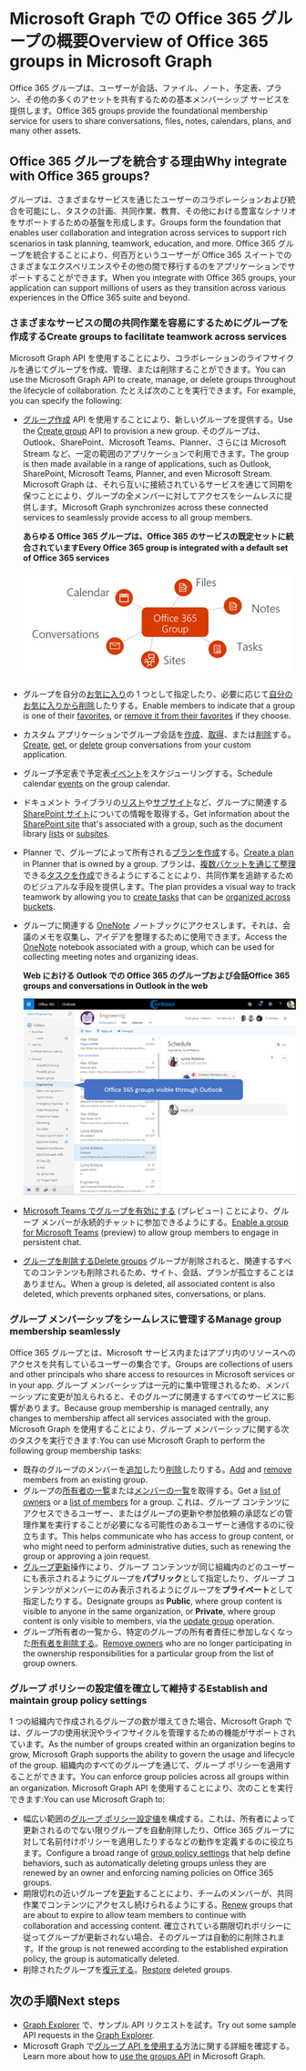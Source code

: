 # <a name="overview-of-office-365-groups-in-microsoft-graph"></a><span data-ttu-id="6ec65-101">Microsoft Graph での Office 365 グループの概要</span><span class="sxs-lookup"><span data-stu-id="6ec65-101">Overview of Office 365 groups in Microsoft Graph</span></span>

<span data-ttu-id="6ec65-102">Office 365 グループは、ユーザーが会話、ファイル、ノート、予定表、プラン、その他の多くのアセットを共有するための基本メンバーシップ サービスを提供します。</span><span class="sxs-lookup"><span data-stu-id="6ec65-102">Office 365 groups provide the foundational membership service for users to share conversations, files, notes, calendars, plans, and many other assets.</span></span> 

## <a name="why-integrate-with-office-365-groups"></a><span data-ttu-id="6ec65-103">Office 365 グループを統合する理由</span><span class="sxs-lookup"><span data-stu-id="6ec65-103">Why integrate with Office 365 groups?</span></span>   

<span data-ttu-id="6ec65-104">グループは、さまざまなサービスを通じたユーザーのコラボレーションおよび統合を可能にし、タスクの計画、共同作業、教育、その他における豊富なシナリオをサポートするための基盤を形成します。</span><span class="sxs-lookup"><span data-stu-id="6ec65-104">Groups form the foundation that enables user collaboration and integration across services to support rich scenarios in task planning, teamwork, education, and more.</span></span> <span data-ttu-id="6ec65-105">Office 365 グループを統合することにより、何百万というユーザーが Office 365 スイートでのさまざまなエクスペリエンスやその他の間で移行するのをアプリケーションでサポートすることができます。</span><span class="sxs-lookup"><span data-stu-id="6ec65-105">When you integrate with Office 365 groups, your application can support millions of users as they transition across various experiences in the Office 365 suite and beyond.</span></span>  
 
### <a name="create-groups-to-facilitate-teamwork-across-services"></a><span data-ttu-id="6ec65-106">さまざまなサービスの間の共同作業を容易にするためにグループを作成する</span><span class="sxs-lookup"><span data-stu-id="6ec65-106">Create groups to facilitate teamwork across services</span></span> 
 
<span data-ttu-id="6ec65-107">Microsoft Graph API を使用することにより、コラボレーションのライフサイクルを通じてグループを作成、管理、または削除することができます。</span><span class="sxs-lookup"><span data-stu-id="6ec65-107">You can use the Microsoft Graph API to create, manage, or delete groups throughout the lifecycle of collaboration.</span></span> <span data-ttu-id="6ec65-108">たとえば次のことを実行できます。</span><span class="sxs-lookup"><span data-stu-id="6ec65-108">For example, you can specify the following:</span></span>  
 
- <span data-ttu-id="6ec65-109">[グループ作成](../api-reference/v1.0/api/group_post_groups.md) API を使用することにより、新しいグループを提供する。</span><span class="sxs-lookup"><span data-stu-id="6ec65-109">Use the [Create group](../api-reference/v1.0/api/group_post_groups.md) API to provision a new group.</span></span> <span data-ttu-id="6ec65-110">そのグループは、Outlook、SharePoint、Microsoft Teams、Planner、さらには Microsoft Stream など、一定の範囲のアプリケーションで利用できます。</span><span class="sxs-lookup"><span data-stu-id="6ec65-110">The group is then made available in a range of applications, such as Outlook, SharePoint, Microsoft Teams, Planner, and even Microsoft Stream.</span></span> <span data-ttu-id="6ec65-111">Microsoft Graph は、それら互いに接続されているサービスを通じて同期を保つことにより、グループの全メンバーに対してアクセスをシームレスに提供します。</span><span class="sxs-lookup"><span data-stu-id="6ec65-111">Microsoft Graph synchronizes across these connected services to seamlessly provide access to all group members.</span></span>  
 
    <span data-ttu-id="6ec65-112">**あらゆる Office 365 グループは、Office 365 のサービスの既定セットに統合されています**</span><span class="sxs-lookup"><span data-stu-id="6ec65-112">**Every Office 365 group is integrated with a default set of Office 365 services**</span></span>

    ![Office 365 グループのファイル、メモ、タスク、サイト、会話、および予定表との統合を示す図](images/office365-groups-concept-overview-related-services-infographic.png)  

- <span data-ttu-id="6ec65-114">グループを自分の[お気に入り](../api-reference/v1.0/api/group_addfavorite.md)の 1 つとして指定したり、必要に応じて[自分のお気に入りから削除](../api-reference/v1.0/api/group_removefavorite.md)したりする。</span><span class="sxs-lookup"><span data-stu-id="6ec65-114">Enable members to indicate that a group is one of their [favorites](../api-reference/v1.0/api/group_addfavorite.md), or [remove it from their favorites](../api-reference/v1.0/api/group_removefavorite.md) if they choose.</span></span> 
- <span data-ttu-id="6ec65-115">カスタム アプリケーションでグループ会話を[作成](../api-reference/v1.0/api/group_post_conversations.md)、[取得](../api-reference/v1.0/api/group_get_conversation.md)、または[削除](../api-reference/v1.0/api/group_delete_conversation.md)する。</span><span class="sxs-lookup"><span data-stu-id="6ec65-115">[Create](../api-reference/v1.0/api/group_post_conversations.md), [get](../api-reference/v1.0/api/group_get_conversation.md), or [delete](../api-reference/v1.0/api/group_delete_conversation.md) group conversations from your custom application.</span></span> 
- <span data-ttu-id="6ec65-116">グループ予定表で予定表[イベント](../api-reference/v1.0/resources/event.md)をスケジューリングする。</span><span class="sxs-lookup"><span data-stu-id="6ec65-116">Schedule calendar [events](../api-reference/v1.0/resources/event.md) on the group calendar.</span></span> 
- <span data-ttu-id="6ec65-117">ドキュメント ライブラリの[リスト](../api-reference/v1.0/api/list_list.md)や[サブサイト](../api-reference/v1.0/api/site_list_subsites.md)など、グループに関連する [SharePoint サイト](../api-reference/v1.0/resources/site.md)についての情報を取得する。</span><span class="sxs-lookup"><span data-stu-id="6ec65-117">Get information about the [SharePoint site](../api-reference/v1.0/resources/site.md) that's associated with a group, such as the document library [lists](../api-reference/v1.0/api/list_list.md) or [subsites](../api-reference/v1.0/api/site_list_subsites.md).</span></span> 
- <span data-ttu-id="6ec65-118">Planner で、グループによって所有される[プランを作成](../api-reference/v1.0/api/planner_post_buckets.md)する。</span><span class="sxs-lookup"><span data-stu-id="6ec65-118">[Create a plan](../api-reference/v1.0/api/planner_post_buckets.md) in Planner that is owned by a group.</span></span> <span data-ttu-id="6ec65-119">プランは、[複数バケットを通じて整理](../api-reference/v1.0/api/planner_post_buckets.md)できる[タスクを作成](../api-reference/v1.0/api/planner_post_tasks.md)できるようにすることにより、共同作業を追跡するためのビジュアルな手段を提供します。</span><span class="sxs-lookup"><span data-stu-id="6ec65-119">The plan provides a visual way to track teamwork by allowing you to [create tasks](../api-reference/v1.0/api/planner_post_tasks.md) that can be [organized across buckets](../api-reference/v1.0/api/planner_post_buckets.md).</span></span> 
- <span data-ttu-id="6ec65-120">グループに関連する [OneNote](../api-reference/v1.0/resources/onenote.md) ノートブックにアクセスします。それは、会議のメモを収集し、アイデアを整理するために使用できます。</span><span class="sxs-lookup"><span data-stu-id="6ec65-120">Access the [OneNote](../api-reference/v1.0/resources/onenote.md) notebook associated with a group, which can be used for collecting meeting notes and organizing ideas.</span></span> 
  
    <span data-ttu-id="6ec65-121">**Web における Outlook での Office 365 のグループおよび会話**</span><span class="sxs-lookup"><span data-stu-id="6ec65-121">**Office 365 groups and conversations in Outlook in the web**</span></span>

    ![Outlook on the web で Groups フォルダーにグループのリストが示されているスクリーンショット](images/office365-groups-concept-overview-groups-in-outlook.png) 

- <span data-ttu-id="6ec65-123">[Microsoft Teams でグループを有効にする](../api-reference/beta/api/team_put_teams.md) (プレビュー) ことにより、グループ メンバーが永続的チャットに参加できるようにする。</span><span class="sxs-lookup"><span data-stu-id="6ec65-123">[Enable a group for Microsoft Teams](../api-reference/beta/api/team_put_teams.md) (preview) to allow group members to engage in persistent chat.</span></span>  
- [<span data-ttu-id="6ec65-124">グループを削除する</span><span class="sxs-lookup"><span data-stu-id="6ec65-124">Delete groups</span></span>](../api-reference/v1.0/api/group_delete.md) <span data-ttu-id="6ec65-125">グループが削除されると、関連するすべてのコンテンツも削除されるため、サイト、会話、プランが孤立することはありません。</span><span class="sxs-lookup"><span data-stu-id="6ec65-125">When a group is deleted, all associated content is also deleted, which prevents orphaned sites, conversations, or plans.</span></span> 
 
### <a name="manage-group-membership-seamlessly"></a><span data-ttu-id="6ec65-126">グループ メンバーシップをシームレスに管理する</span><span class="sxs-lookup"><span data-stu-id="6ec65-126">Manage group membership seamlessly</span></span> 
 
<span data-ttu-id="6ec65-127">Office 365 グループとは、Microsoft サービス内またはアプリ内のリソースへのアクセスを共有しているユーザーの集合です。</span><span class="sxs-lookup"><span data-stu-id="6ec65-127">Groups are collections of users and other principals who share access to resources in Microsoft services or in your app.</span></span> <span data-ttu-id="6ec65-128">グループ メンバーシップは一元的に集中管理されるため、メンバーシップに変更が加えられると、そのグループに関連するすべてのサービスに影響があります。</span><span class="sxs-lookup"><span data-stu-id="6ec65-128">Because group membership is managed centrally, any changes to membership affect all services associated with the group.</span></span> <span data-ttu-id="6ec65-129">Microsoft Graph を使用することにより、グループ メンバーシップに関する次のタスクを実行できます:</span><span class="sxs-lookup"><span data-stu-id="6ec65-129">You can use Microsoft Graph to perform the following group membership tasks:</span></span>
 
- <span data-ttu-id="6ec65-130">既存のグループのメンバーを[追加](../api-reference/v1.0/api/group_post_members.md)したり[削除](../api-reference/v1.0/api/group_delete_members.md)したりする。</span><span class="sxs-lookup"><span data-stu-id="6ec65-130">[Add](../api-reference/v1.0/api/group_post_members.md) and [remove](../api-reference/v1.0/api/group_delete_members.md) members from an existing group.</span></span> 
- <span data-ttu-id="6ec65-131">グループの[所有者の一覧](../api-reference/v1.0/api/group_list_owners.md)または[メンバーの一覧](../api-reference/v1.0/api/group_list_members.md)を取得する。</span><span class="sxs-lookup"><span data-stu-id="6ec65-131">Get a [list of owners](../api-reference/v1.0/api/group_list_owners.md) or a [list of members](../api-reference/v1.0/api/group_list_members.md) for a group.</span></span> <span data-ttu-id="6ec65-132">これは、グループ コンテンツにアクセスできるユーザー、またはグループの更新や参加依頼の承認などの管理作業を実行することが必要になる可能性のあるユーザーと通信するのに役立ちます。</span><span class="sxs-lookup"><span data-stu-id="6ec65-132">This helps communicate who has access to group content, or who might need to perform administrative duties, such as renewing the group or approving a join request.</span></span> 
- <span data-ttu-id="6ec65-133">[グループ更新](../api-reference/v1.0/api/group_update.md)操作により、グループ コンテンツが同じ組織内のどのユーザーにも表示されるようにグループを**パブリック**として指定したり、グループ コンテンツがメンバーにのみ表示されるようにグループを**プライベート**として指定したりする。</span><span class="sxs-lookup"><span data-stu-id="6ec65-133">Designate groups as **Public**, where group content is visible to anyone in the same organization, or **Private**, where group content is only visible to members, via the [update group](../api-reference/v1.0/api/group_update.md) operation.</span></span> 
- <span data-ttu-id="6ec65-134">グループ所有者の一覧から、特定のグループの所有者責任に参加しなくなった[所有者を削除する](../api-reference/v1.0/api/group_delete_owners.md)。</span><span class="sxs-lookup"><span data-stu-id="6ec65-134">[Remove owners](../api-reference/v1.0/api/group_delete_owners.md) who are no longer participating in the ownership responsibilities for a particular group from the list of group owners.</span></span> 
 
### <a name="establish-and-maintain-group-policy-settings"></a><span data-ttu-id="6ec65-135">グループ ポリシーの設定値を確立して維持する</span><span class="sxs-lookup"><span data-stu-id="6ec65-135">Establish and maintain group policy settings</span></span> 
 
<span data-ttu-id="6ec65-136">1 つの組織内で作成されるグループの数が増えてきた場合、Microsoft Graph では、グループの使用状況やライフサイクルを管理するための機能がサポートされています。</span><span class="sxs-lookup"><span data-stu-id="6ec65-136">As the number of groups created within an organization begins to grow, Microsoft Graph supports the ability to govern the usage and lifecycle of the group.</span></span> <span data-ttu-id="6ec65-137">組織内のすべてのグループを通じて、グループ ポリシーを適用することができます。</span><span class="sxs-lookup"><span data-stu-id="6ec65-137">You can enforce group policies across all groups within an organization.</span></span> <span data-ttu-id="6ec65-138">Microsoft Graph API を使用することにより、次のことを実行できます:</span><span class="sxs-lookup"><span data-stu-id="6ec65-138">You can use Microsoft Graph to:</span></span>

- <span data-ttu-id="6ec65-139">幅広い範囲の[グループ ポリシー設定値](../api-reference/v1.0/resources/groupsetting.md)を構成する。これは、所有者によって更新されるのでない限りグループを自動削除したり、Office 365 グループに対して名前付けポリシーを適用したりするなどの動作を定義するのに役立ちます。</span><span class="sxs-lookup"><span data-stu-id="6ec65-139">Configure a broad range of [group policy settings](../api-reference/v1.0/resources/groupsetting.md) that help define behaviors, such as automatically deleting groups unless they are renewed by an owner and enforcing naming policies on Office 365 groups.</span></span> 
- <span data-ttu-id="6ec65-140">期限切れの近いグループを[更新](../api-reference/v1.0/api/group_renew.md)することにより、チームのメンバーが、共同作業でコンテンツにアクセスし続けられるようにする。</span><span class="sxs-lookup"><span data-stu-id="6ec65-140">[Renew](../api-reference/v1.0/api/group_renew.md) groups that are about to expire to allow team members to continue with collaboration and accessing content.</span></span> <span data-ttu-id="6ec65-141">確立されている期限切れポリシーに従ってグループが更新されない場合、そのグループは自動的に削除されます。</span><span class="sxs-lookup"><span data-stu-id="6ec65-141">If the group is not renewed according to the established expiration policy, the group is automatically deleted.</span></span> 
- <span data-ttu-id="6ec65-142">削除されたグループを[復元する](../api-reference/v1.0/api/directory_deleteditems_restore.md)。</span><span class="sxs-lookup"><span data-stu-id="6ec65-142">[Restore](../api-reference/v1.0/api/directory_deleteditems_restore.md) deleted groups.</span></span>
 
## <a name="next-steps"></a><span data-ttu-id="6ec65-143">次の手順</span><span class="sxs-lookup"><span data-stu-id="6ec65-143">Next steps</span></span>

- <span data-ttu-id="6ec65-144">[Graph Explorer](https://developer.microsoft.com/ja-JP/graph/graph-explorer) で、サンプル API リクエストを試す。</span><span class="sxs-lookup"><span data-stu-id="6ec65-144">Try out some sample API requests in the [Graph Explorer](https://developer.microsoft.com/ja-JP/graph/graph-explorer).</span></span> 
- <span data-ttu-id="6ec65-145">Microsoft Graph で[グループ API を使用する](../api-reference/v1.0/resources/groups-overview.md)方法に関する詳細を確認する。</span><span class="sxs-lookup"><span data-stu-id="6ec65-145">Learn more about how to [use the groups API](../api-reference/v1.0/resources/groups-overview.md) in Microsoft Graph.</span></span>

